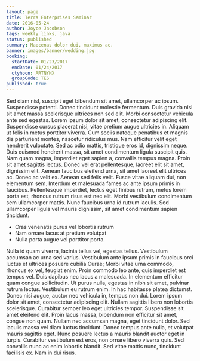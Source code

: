 ```yaml
---
layout: page
title: Terra Enterprises Seminar
date: 2016-05-24
author: Joyce Jacobson
tags: weekly links, java
status: published
summary: Maecenas dolor dui, maximus ac.
banner: images/banner/wedding.jpg
booking:
  startDate: 01/23/2017
  endDate: 01/24/2017
  ctyhocn: ARTNYHX
  groupCode: TES
published: true
---
```

Sed diam nisl, suscipit eget bibendum sit amet, ullamcorper ac ipsum. Suspendisse potenti. Donec tincidunt molestie fermentum. Duis gravida nisl sit amet massa scelerisque ultrices non sed elit. Morbi consectetur vehicula ante sed egestas. Lorem ipsum dolor sit amet, consectetur adipiscing elit. Suspendisse cursus placerat nisi, vitae pretium augue ultricies in. Aliquam ut felis in metus porttitor viverra. Cum sociis natoque penatibus et magnis dis parturient montes, nascetur ridiculus mus. Nam efficitur velit eget hendrerit vulputate. Sed ac odio mattis, tristique eros id, dignissim neque. Duis euismod hendrerit massa, sit amet condimentum ligula suscipit quis. Nam quam magna, imperdiet eget sapien a, convallis tempus magna. Proin sit amet sagittis lectus.
Donec vel erat pellentesque, laoreet elit sit amet, dignissim elit. Aenean faucibus eleifend urna, sit amet laoreet elit ultrices ac. Donec ac velit ex. Aenean sed felis velit. Fusce vitae aliquam dui, non elementum sem. Interdum et malesuada fames ac ante ipsum primis in faucibus. Pellentesque imperdiet, lectus eget finibus rutrum, metus lorem porta est, rhoncus rutrum risus est nec elit. Morbi vestibulum condimentum sem ullamcorper mattis. Nunc faucibus urna id rutrum iaculis. Sed ullamcorper ligula vel mauris dignissim, sit amet condimentum sapien tincidunt.

* Cras venenatis purus vel lobortis rutrum
* Nam ornare lacus at pretium volutpat
* Nulla porta augue vel porttitor porta.

Nulla id quam viverra, lacinia tellus vel, egestas tellus. Vestibulum accumsan ac urna sed varius. Vestibulum ante ipsum primis in faucibus orci luctus et ultrices posuere cubilia Curae; Morbi vitae urna commodo, rhoncus ex vel, feugiat enim. Proin commodo leo ante, quis imperdiet est tempus vel. Duis dapibus nec lacus a malesuada. In elementum efficitur quam congue sollicitudin. Ut purus nulla, egestas in nibh sit amet, pulvinar rutrum lectus. Vestibulum eu rutrum enim. In hac habitasse platea dictumst. Donec nisi augue, auctor nec vehicula in, tempus non dui. Lorem ipsum dolor sit amet, consectetur adipiscing elit. Nullam sagittis libero non lobortis scelerisque. Curabitur semper leo eget ultricies tempor.
Suspendisse sit amet eleifend elit. Proin lacus massa, bibendum non efficitur sit amet, congue non quam. Nullam nec accumsan magna, eget tincidunt dolor. Sed iaculis massa vel diam luctus tincidunt. Donec tempus ante nulla, et volutpat mauris sagittis eget. Nunc posuere lectus a mauris blandit auctor eget in turpis. Curabitur vestibulum est eros, non ornare libero viverra quis. Sed convallis nunc ac enim lobortis blandit. Sed vitae mattis nunc, tincidunt facilisis ex. Nam in dui risus.
